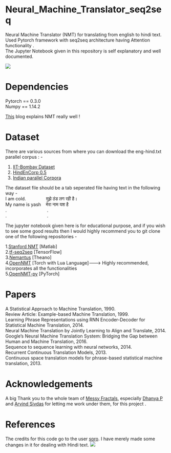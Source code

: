 # Neural_Machine_Translator_seq2seq
Neural Machine Translator (NMT) for translating from english to hindi text. Used Pytorch framework with seq2seq architecture having Attention functionality .<br/>
The Jupyter Notebook given in this repository is self explanatory and well documented.

![](https://cdn-images-1.medium.com/max/1600/1*75Jb0q3sX1GDYmJSfl-gOw.gif)

# Dependencies
Pytorch == 0.3.0<br/>
Numpy == 1.14.2

[This](https://medium.com/@umerfarooq_26378/neural-machine-translation-with-code-68c425044bbd) blog explains NMT really well !

# Dataset
There are various sources from where you can download the eng-hind.txt parallel corpus : -<br/>
1. [IIT-Bombay Dataset](http://www.cfilt.iitb.ac.in/iitb_parallel/iitb_corpus_download/)<br/>
2. [HindEnCorp 0.5](https://lindat.mff.cuni.cz/repository/xmlui/handle/11858/00-097C-0000-0023-625F-0)<br/>
3. [Indian parallel Corpora](https://github.com/joshua-decoder/indian-parallel-corpora)<br/>

The dataset file should be a tab seperated file having text in the following way - <br/>
I am cold.  &nbsp;&nbsp;&nbsp;&nbsp;&nbsp;&nbsp;&nbsp;&nbsp;&nbsp;&nbsp;&nbsp;&nbsp;&nbsp;&nbsp; मुझे ठंड लग रही है। <br/>
My name is yash &nbsp;&nbsp;  मेरा नाम यश है <br/>
.          &nbsp;&nbsp;&nbsp;&nbsp;&nbsp;&nbsp; &nbsp;&nbsp;&nbsp;&nbsp;&nbsp;&nbsp;  &nbsp;&nbsp;&nbsp;&nbsp;&nbsp;&nbsp;&nbsp;&nbsp;&nbsp;&nbsp;&nbsp;&nbsp;&nbsp;&nbsp;&nbsp;&nbsp;   .<br/>
.        &nbsp;&nbsp;&nbsp;&nbsp;&nbsp;&nbsp;  &nbsp;&nbsp;&nbsp;&nbsp;&nbsp;&nbsp; &nbsp;&nbsp;&nbsp;&nbsp;&nbsp;&nbsp;&nbsp;&nbsp;&nbsp;&nbsp;&nbsp;&nbsp;&nbsp;&nbsp;&nbsp;&nbsp;     .<br/>

The jupyter notebook given here is for educational purpose, and if you wish to see some good results then I would highly recommend you to git clone one of the following repositories -<br/>

1.[Stanford NMT](https://nlp.stanford.edu/projects/nmt/) [Matlab] <br/>
2.[tf-seq2seq](https://github.com/google/seq2seq) [TensorFlow] <br/>
3.[Nemantus](https://github.com/rsennrich/nematus) [Theano] <br/>
4.[OpenNMT](https://github.com/OpenNMT/OpenNMT) [Torch with Lua Language]---> Highly recommended, incorporates all the functionalities <br/>
5.[OpenNMT-py](https://github.com/OpenNMT/OpenNMT-py) [PyTorch]<br/>

# Papers
A Statistical Approach to Machine Translation, 1990.<br/>
Review Article: Example-based Machine Translation, 1999.<br/>
Learning Phrase Representations using RNN Encoder-Decoder for Statistical Machine Translation, 2014.<br/>
Neural Machine Translation by Jointly Learning to Align and Translate, 2014.<br/>
Google’s Neural Machine Translation System: Bridging the Gap between Human and Machine Translation, 2016.<br/>
Sequence to sequence learning with neural networks, 2014.<br/>
Recurrent Continuous Translation Models, 2013.<br/>
Continuous space translation models for phrase-based statistical machine translation, 2013.<br/>

# Acknowledgements
A big Thank you to the whole team of [Messy Fractals](https://messyfractals.wordpress.com/), especially [Dhanya P](https://www.linkedin.com/in/dhanyap/?originalSubdomain=in) and [Arvind Sivdas](https://www.linkedin.com/in/arvindsivdas/?originalSubdomain=in) for letting me work under them, for this project . <br/>

# References
The credits for this code go to the user [spro](https://github.com/spro/practical-pytorch/blob/master/seq2seq-translation/seq2seq-translation.ipynb). I have merely made some changes in it for dealing with Hindi text.
![](https://cdn-images-1.medium.com/max/1600/1*_80rvfEBcGWDxNJE0rFJHA.gif)
